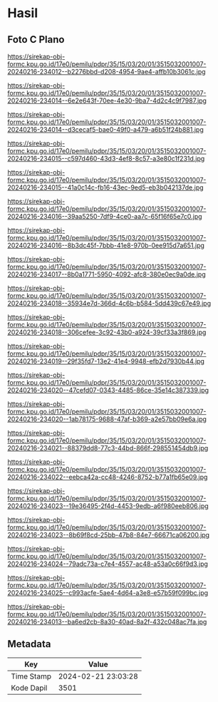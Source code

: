 # Hasil

## Foto C Plano

https://sirekap-obj-formc.kpu.go.id/17e0/pemilu/pdpr/35/15/03/20/01/3515032001007-20240216-234012--b2276bbd-d208-4954-9ae4-affb10b3061c.jpg

https://sirekap-obj-formc.kpu.go.id/17e0/pemilu/pdpr/35/15/03/20/01/3515032001007-20240216-234014--6e2e643f-70ee-4e30-9ba7-4d2c4c9f7987.jpg

https://sirekap-obj-formc.kpu.go.id/17e0/pemilu/pdpr/35/15/03/20/01/3515032001007-20240216-234014--d3cecaf5-bae0-49f0-a479-a6b51f24b881.jpg

https://sirekap-obj-formc.kpu.go.id/17e0/pemilu/pdpr/35/15/03/20/01/3515032001007-20240216-234015--c597d460-43d3-4ef8-8c57-a3e80c1f231d.jpg

https://sirekap-obj-formc.kpu.go.id/17e0/pemilu/pdpr/35/15/03/20/01/3515032001007-20240216-234015--41a0c14c-fb16-43ec-9ed5-eb3b042137de.jpg

https://sirekap-obj-formc.kpu.go.id/17e0/pemilu/pdpr/35/15/03/20/01/3515032001007-20240216-234016--39aa5250-7df9-4ce0-aa7c-65f16f65e7c0.jpg

https://sirekap-obj-formc.kpu.go.id/17e0/pemilu/pdpr/35/15/03/20/01/3515032001007-20240216-234016--8b3dc45f-7bbb-41e8-970b-0ee915d7a651.jpg

https://sirekap-obj-formc.kpu.go.id/17e0/pemilu/pdpr/35/15/03/20/01/3515032001007-20240216-234017--8b0a1771-5950-4092-afc8-380e0ec9a0de.jpg

https://sirekap-obj-formc.kpu.go.id/17e0/pemilu/pdpr/35/15/03/20/01/3515032001007-20240216-234018--35934e7d-366d-4c6b-b584-5dd439c67e49.jpg

https://sirekap-obj-formc.kpu.go.id/17e0/pemilu/pdpr/35/15/03/20/01/3515032001007-20240216-234018--306cefee-3c92-43b0-a924-39cf33a3f869.jpg

https://sirekap-obj-formc.kpu.go.id/17e0/pemilu/pdpr/35/15/03/20/01/3515032001007-20240216-234019--29f35fd7-13e2-41e4-9948-efb2d7930b44.jpg

https://sirekap-obj-formc.kpu.go.id/17e0/pemilu/pdpr/35/15/03/20/01/3515032001007-20240216-234020--47cefd07-0343-4485-86ce-35e14c387339.jpg

https://sirekap-obj-formc.kpu.go.id/17e0/pemilu/pdpr/35/15/03/20/01/3515032001007-20240216-234020--1ab78175-9688-47af-b369-a2e57bb09e6a.jpg

https://sirekap-obj-formc.kpu.go.id/17e0/pemilu/pdpr/35/15/03/20/01/3515032001007-20240216-234021--88379dd8-77c3-44bd-866f-298551454db9.jpg

https://sirekap-obj-formc.kpu.go.id/17e0/pemilu/pdpr/35/15/03/20/01/3515032001007-20240216-234022--eebca42a-cc48-4246-8752-b77a1fb65e09.jpg

https://sirekap-obj-formc.kpu.go.id/17e0/pemilu/pdpr/35/15/03/20/01/3515032001007-20240216-234023--19e36495-2f4d-4453-9edb-a6f980eeb806.jpg

https://sirekap-obj-formc.kpu.go.id/17e0/pemilu/pdpr/35/15/03/20/01/3515032001007-20240216-234023--8b69f8cd-25bb-47b8-84e7-66671ca06200.jpg

https://sirekap-obj-formc.kpu.go.id/17e0/pemilu/pdpr/35/15/03/20/01/3515032001007-20240216-234024--79adc73a-c7e4-4557-ac48-a53a0c66f9d3.jpg

https://sirekap-obj-formc.kpu.go.id/17e0/pemilu/pdpr/35/15/03/20/01/3515032001007-20240216-234025--c993acfe-5ae4-4d64-a3e8-e57b59f099bc.jpg

https://sirekap-obj-formc.kpu.go.id/17e0/pemilu/pdpr/35/15/03/20/01/3515032001007-20240216-234013--ba6ed2cb-8a30-40ad-8a2f-432c048ac7fa.jpg


## Metadata

| Key        | Value               |
| ---------- | ------------------- |
| Time Stamp | 2024-02-21 23:03:28 |
| Kode Dapil | 3501                |



